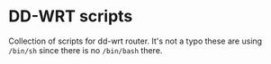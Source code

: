# DD-WRT scripts

Collection of scripts for dd-wrt router. It's not a typo these are using `/bin/sh` since there is no `/bin/bash` there.
